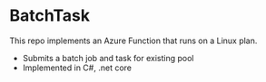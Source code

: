 # BatchTask
This repo implements an Azure Function that runs on a Linux plan.
* Submits a batch job and task for existing pool
* Implemented in C#, .net core


